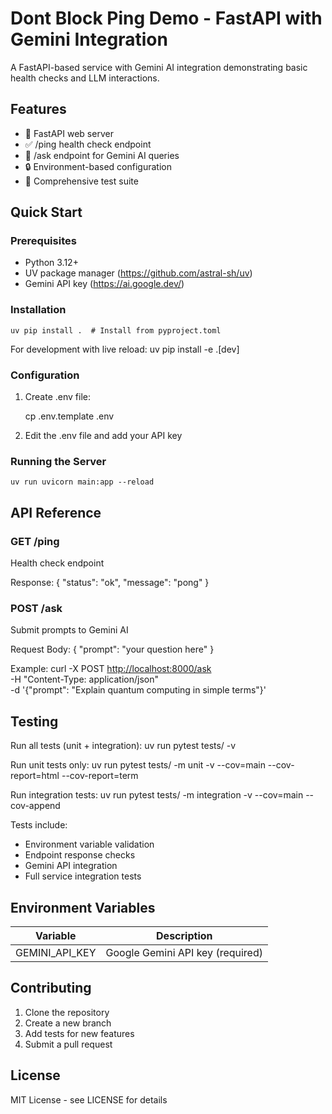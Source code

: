# Dont Block Ping Demo - FastAPI with Gemini Integration

A FastAPI-based service with Gemini AI integration demonstrating basic health checks and LLM interactions.

## Features

- 🚀 FastAPI web server
- ✅ /ping health check endpoint
- 🤖 /ask endpoint for Gemini AI queries
- 🔒 Environment-based configuration
- 🧪 Comprehensive test suite

## Quick Start

### Prerequisites

- Python 3.12+
- UV package manager (<https://github.com/astral-sh/uv>)
- Gemini API key (<https://ai.google.dev/>)

### Installation

    uv pip install .  # Install from pyproject.toml

For development with live reload:
    uv pip install -e .[dev]

### Configuration

1. Create .env file:

    cp .env.template .env

2. Edit the .env file and add your API key

### Running the Server

    uv run uvicorn main:app --reload

## API Reference

### GET /ping

Health check endpoint

Response:
    {
      "status": "ok",
      "message": "pong"
    }

### POST /ask

Submit prompts to Gemini AI

Request Body:
    {
      "prompt": "your question here"
    }

Example:
    curl -X POST <http://localhost:8000/ask> \
      -H "Content-Type: application/json" \
      -d '{"prompt": "Explain quantum computing in simple terms"}'

## Testing

Run all tests (unit + integration):
    uv run pytest tests/ -v

Run unit tests only:
    uv run pytest tests/ -m unit -v --cov=main --cov-report=html --cov-report=term

Run integration tests:
    uv run pytest tests/ -m integration -v --cov=main --cov-append

Tests include:

- Environment variable validation
- Endpoint response checks
- Gemini API integration
- Full service integration tests

## Environment Variables

| Variable          | Description                      |
|-------------------|----------------------------------|
| GEMINI_API_KEY    | Google Gemini API key (required) |

## Contributing

1. Clone the repository
2. Create a new branch
3. Add tests for new features
4. Submit a pull request

## License

MIT License - see LICENSE for details
